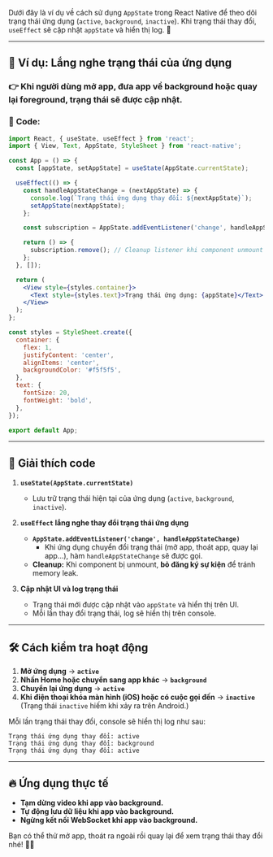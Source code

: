 Dưới đây là ví dụ về cách sử dụng `AppState` trong React Native để theo dõi trạng thái ứng dụng (`active`, `background`, `inactive`). Khi trạng thái thay đổi, `useEffect` sẽ cập nhật `appState` và hiển thị log. 🚀  

---

## **📌 Ví dụ: Lắng nghe trạng thái của ứng dụng**
### **👉 Khi người dùng mở app, đưa app về background hoặc quay lại foreground, trạng thái sẽ được cập nhật.**

### 🔹 **Code:**
```jsx
import React, { useState, useEffect } from 'react';
import { View, Text, AppState, StyleSheet } from 'react-native';

const App = () => {
  const [appState, setAppState] = useState(AppState.currentState);

  useEffect(() => {
    const handleAppStateChange = (nextAppState) => {
      console.log(`Trạng thái ứng dụng thay đổi: ${nextAppState}`);
      setAppState(nextAppState);
    };

    const subscription = AppState.addEventListener('change', handleAppStateChange);

    return () => {
      subscription.remove(); // Cleanup listener khi component unmount
    };
  }, []);

  return (
    <View style={styles.container}>
      <Text style={styles.text}>Trạng thái ứng dụng: {appState}</Text>
    </View>
  );
};

const styles = StyleSheet.create({
  container: {
    flex: 1,
    justifyContent: 'center',
    alignItems: 'center',
    backgroundColor: '#f5f5f5',
  },
  text: {
    fontSize: 20,
    fontWeight: 'bold',
  },
});

export default App;
```

---

## **🎯 Giải thích code**
1. **`useState(AppState.currentState)`**  
   - Lưu trữ trạng thái hiện tại của ứng dụng (`active`, `background`, `inactive`).

2. **`useEffect` lắng nghe thay đổi trạng thái ứng dụng**
   - **`AppState.addEventListener('change', handleAppStateChange)`**  
     - Khi ứng dụng chuyển đổi trạng thái (mở app, thoát app, quay lại app...), hàm `handleAppStateChange` sẽ được gọi.
   - **Cleanup:** Khi component bị unmount, **bỏ đăng ký sự kiện** để tránh memory leak.

3. **Cập nhật UI và log trạng thái**
   - Trạng thái mới được cập nhật vào `appState` và hiển thị trên UI.
   - Mỗi lần thay đổi trạng thái, log sẽ hiển thị trên console.

---

## **🛠 Cách kiểm tra hoạt động**
1. **Mở ứng dụng** → **`active`**
2. **Nhấn Home hoặc chuyển sang app khác** → **`background`**
3. **Chuyển lại ứng dụng** → **`active`**
4. **Khi điện thoại khóa màn hình (iOS) hoặc có cuộc gọi đến** → **`inactive`**  
   (Trạng thái `inactive` hiếm khi xảy ra trên Android.)

Mỗi lần trạng thái thay đổi, console sẽ hiển thị log như sau:  
```
Trạng thái ứng dụng thay đổi: active
Trạng thái ứng dụng thay đổi: background
Trạng thái ứng dụng thay đổi: active
```

---

## **🔥 Ứng dụng thực tế**
- **Tạm dừng video khi app vào background.**
- **Tự động lưu dữ liệu khi app vào background.**
- **Ngừng kết nối WebSocket khi app vào background.**

Bạn có thể thử mở app, thoát ra ngoài rồi quay lại để xem trạng thái thay đổi nhé! 🚀😎
